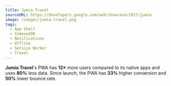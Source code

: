 ```yaml
---
title: Jumia Travel
sourceURL: https://developers.google.com/web/showcase/2017/jumia
image: /images/jumia-travel.png
tags:
  - App Shell
  - IndexedDB
  - Notifications
  - Offline
  - Service Worker
  - Travel
---
```


**Jumia Travel**'s PWA has **12×** more users compared to its native apps and uses **80%** less data. Since launch, the PWA has **33%** higher conversion and **50%** lower bounce rate.
